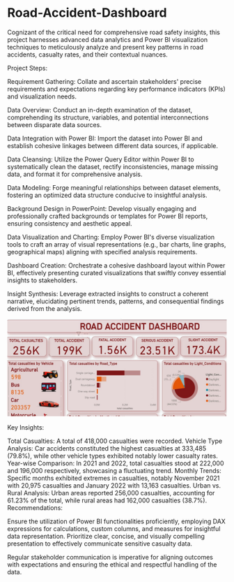 # Road-Accident-Dashboard
Cognizant of the critical need for comprehensive road safety insights, this project harnesses advanced data analytics and Power BI visualization techniques to meticulously analyze and present key patterns in road accidents, casualty rates, and their contextual nuances.


Project Steps:

Requirement Gathering: Collate and ascertain stakeholders' precise requirements and expectations regarding key performance indicators (KPIs) and visualization needs.

Data Overview: Conduct an in-depth examination of the dataset, comprehending its structure, variables, and potential interconnections between disparate data sources.

Data Integration with Power BI: Import the dataset into Power BI and establish cohesive linkages between different data sources, if applicable.

Data Cleansing: Utilize the Power Query Editor within Power BI to systematically clean the dataset, rectify inconsistencies, manage missing data, and format it for comprehensive analysis.

Data Modeling: Forge meaningful relationships between dataset elements, fostering an optimized data structure conducive to insightful analysis.

Background Design in PowerPoint: Develop visually engaging and professionally crafted backgrounds or templates for Power BI reports, ensuring consistency and aesthetic appeal.

Data Visualization and Charting: Employ Power BI's diverse visualization tools to craft an array of visual representations (e.g., bar charts, line graphs, geographical maps) aligning with specified analysis requirements.

Dashboard Creation: Orchestrate a cohesive dashboard layout within Power BI, effectively presenting curated visualizations that swiftly convey essential insights to stakeholders.

Insight Synthesis: Leverage extracted insights to construct a coherent narrative, elucidating pertinent trends, patterns, and consequential findings derived from the analysis.



![](./Road_Accident.jpg)

Key Insights:

Total Casualties: A total of 418,000 casualties were recorded.
Vehicle Type Analysis: Car accidents constituted the highest casualties at 333,485 (79.8%), while other vehicle types exhibited notably lower casualty rates.
Year-wise Comparison: In 2021 and 2022, total casualties stood at 222,000 and 196,000 respectively, showcasing a fluctuating trend.
Monthly Trends: Specific months exhibited extremes in casualties, notably November 2021 with 20,975 casualties and January 2022 with 13,163 casualties.
Urban vs. Rural Analysis: Urban areas reported 256,000 casualties, accounting for 61.23% of the total, while rural areas had 162,000 casualties (38.7%).
Recommendations:

Ensure the utilization of Power BI functionalities proficiently, employing DAX expressions for calculations, custom columns, and measures for insightful data representation. Prioritize clear, concise, and visually compelling presentation to effectively communicate sensitive casualty data.

Regular stakeholder communication is imperative for aligning outcomes with expectations and ensuring the ethical and respectful handling of the data.
